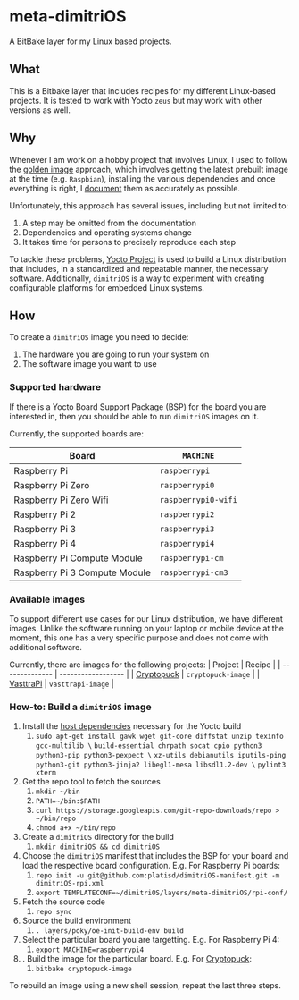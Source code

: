 # meta-dimitriOS

A BitBake layer for my Linux based projects.

## What

This is a Bitbake layer that includes recipes for my different Linux-based projects.
It is tested to work with Yocto `zeus` but may work with other versions as well.

## Why

Whenever I am work on a hobby project that involves Linux, I used to follow the
[golden image](https://www.linuxjournal.com/content/linux-iot-development-adjusting-binary-os-yocto-project-workflow)
approach, which involves getting the latest prebuilt image at the time (e.g. `Raspbian`),
installing the various dependencies and once everything is right, I
[document](https://github.com/platisd/cryptopuck#how-to-set-up) them as accurately as possible.

Unfortunately, this approach has several issues, including but not limited to:
1. A step may be omitted from the documentation
2. Dependencies and operating systems change
3. It takes time for persons to precisely reproduce each step

To tackle these problems, [Yocto Project](https://www.yoctoproject.org/) is used to build
a Linux distribution that includes, in a standardized and repeatable manner, the necessary
software.
Additionally, `dimitriOS` is a way to experiment with creating configurable platforms for
embedded Linux systems.

## How

To create a `dimitriOS` image you need to decide:
1. The hardware you are going to run your system on
2. The software image you want to use

### Supported hardware

If there is a Yocto Board Support Package (BSP) for the board you are interested in, then
you should be able to run `dimitriOS` images on it.

Currently, the supported boards are:

| Board                         | `MACHINE`           |
| ----------------------------- | ------------------- |
| Raspberry Pi                  | `raspberrypi`       |
| Raspberry Pi Zero             | `raspberrypi0`      |
| Raspberry Pi Zero Wifi        | `raspberrypi0-wifi` |
| Raspberry Pi 2                | `raspberrypi2`      |
| Raspberry Pi 3                | `raspberrypi3`      |
| Raspberry Pi 4                | `raspberrypi4`      |
| Raspberry Pi Compute Module   | `raspberrypi-cm`    |
| Raspberry Pi 3 Compute Module | `raspberrypi-cm3`   |


### Available images

To support different use cases for our Linux distribution, we have different images. Unlike the
software running on your laptop or mobile device at the moment, this one has a very specific
purpose and does not come with additional software.

Currently, there are images for the following projects:
| Project        | Recipe             |
| -------------- | ------------------ |
| [Cryptopuck][] | `cryptopuck-image` |
| [VasttraPi][]  | `vasttrapi-image`  |

### How-to: Build a `dimitriOS` image

1. Install the [host dependencies][] necessary for the Yocto build
   1. `sudo apt-get install gawk wget git-core diffstat unzip texinfo gcc-multilib \`
   `build-essential chrpath socat cpio python3 python3-pip python3-pexpect \`
   `xz-utils debianutils iputils-ping python3-git python3-jinja2 libegl1-mesa libsdl1.2-dev \`
   `pylint3 xterm`
2. Get the repo tool to fetch the sources
   1. `mkdir ~/bin`
   2. `PATH=~/bin:$PATH`
   3. `curl https://storage.googleapis.com/git-repo-downloads/repo > ~/bin/repo`
   4. `chmod a+x ~/bin/repo`
2. Create a `dimitriOS` directory for the build
   1. `mkdir dimitriOS && cd dimitriOS`
3. Choose the `dimitriOS` manifest that includes the BSP for your board and load
the respective board configuration. E.g. For Raspberry Pi boards:
   1. `repo init -u git@github.com:platisd/dimitriOS-manifest.git -m dimitriOS-rpi.xml`
   2. `export TEMPLATECONF=~/dimitriOS/layers/meta-dimitriOS/rpi-conf/`
4. Fetch the source code
   1. `repo sync`
5. Source the build environment
   1. `. layers/poky/oe-init-build-env build`
6. Select the particular board you are targetting. E.g. For Raspberry Pi 4:
   1. `export MACHINE=raspberrypi4`
7. . Build the image for the particular board. E.g. For [Cryptopuck][]:
   1. `bitbake cryptopuck-image`

To rebuild an image using a new shell session, repeat the last three steps.

[Cryptopuck]: https://github.com/platisd/cryptopuck
[VasttraPi]: https://github.com/platisd/vasttraPi
[host dependencies]: https://www.yoctoproject.org/docs/3.1/ref-manual/ref-manual.html#ubuntu-packages
